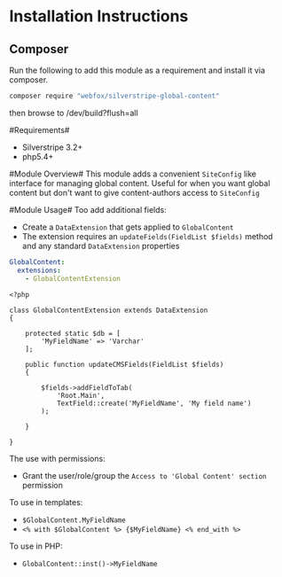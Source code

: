 # Installation Instructions #
## Composer ##
Run the following to add this module as a requirement and install it via composer.

```bash
composer require "webfox/silverstripe-global-content"
```
then browse to /dev/build?flush=all


#Requirements#
* Silverstripe 3.2+
* php5.4+ 

#Module Overview#
This module adds a convenient `SiteConfig` like interface for managing global content.
 Useful for when you want global content but don't want to give content-authors access to `SiteConfig`
 
#Module Usage#
Too add additional fields:
* Create a `DataExtension` that gets applied to `GlobalContent`
* The extension requires an `updateFields(FieldList $fields)` method and any standard `DataExtension` properties 

```yaml
GlobalContent:
  extensions:
    - GlobalContentExtension
```

```php5
<?php

class GlobalContentExtension extends DataExtension 
{

    protected static $db = [
        'MyFieldName' => 'Varchar'
    ];
    
    public function updateCMSFields(FieldList $fields)
    {
    
        $fields->addFieldToTab(
            'Root.Main', 
            TextField::create('MyFieldName', 'My field name')
        );
    
    }

}
```

The use with permissions:
* Grant the user/role/group the `Access to 'Global Content' section` permission

To use in templates:
* `$GlobalContent.MyFieldName`
* `<% with $GlobalContent %> {$MyFieldName} <% end_with %>`

To use in PHP:
* `GlobalContent::inst()->MyFieldName`

